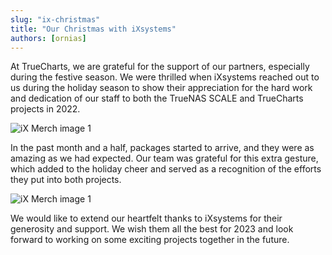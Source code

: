 ```yaml
---
slug: "ix-christmas"
title: "Our Christmas with iXsystems"
authors: [ornias]
---
```


At TrueCharts, we are grateful for the support of our partners, especially during the festive season. We were thrilled when iXsystems reached out to us during the holiday season to show their appreciation for the hard work and dedication of our staff to both the TrueNAS SCALE and TrueCharts projects in 2022.

![iX Merch image 1](./img/1.jpeg)

In the past month and a half, packages started to arrive, and they were as amazing as we had expected. Our team was grateful for this extra gesture, which added to the holiday cheer and served as a recognition of the efforts they put into both projects.

![iX Merch image 1](./img/2.jpg)

We would like to extend our heartfelt thanks to iXsystems for their generosity and support. We wish them all the best for 2023 and look forward to working on some exciting projects together in the future.

